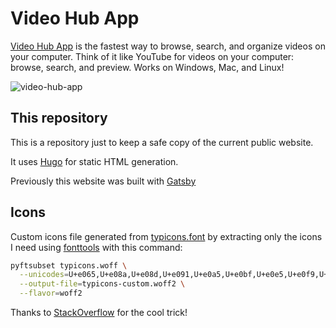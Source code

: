 # Video Hub App

[Video Hub App](https://videohubapp.com/) is the fastest way to browse, search, and organize videos on your computer. Think of it like YouTube for videos on your computer: browse, search, and preview. Works on Windows, Mac, and Linux!

![video-hub-app](https://user-images.githubusercontent.com/17264277/82097107-3ed91700-96d0-11ea-8679-87fa3e07cd0b.jpg)

## This repository

This is a repository just to keep a safe copy of the current public website.

It uses [Hugo](https://gohugo.io/) for static HTML generation.

Previously this website was built with [Gatsby](https://github.com/whyboris/video-hub-app-gatsby-website)

## Icons

Custom icons file generated from [typicons.font](https://github.com/stephenhutchings/typicons.font) by extracting only the icons I need using [fonttools](https://pypi.org/project/fonttools/) with this command:

```sh
pyftsubset typicons.woff \
  --unicodes=U+e065,U+e08a,U+e08d,U+e091,U+e0a5,U+e0bf,U+e0e5,U+e0f9,U+e109,U+e088,U+e032 \
  --output-file=typicons-custom.woff2 \
  --flavor=woff2
```

Thanks to [StackOverflow](https://stackoverflow.com/a/48492035/5017391) for the cool trick!

